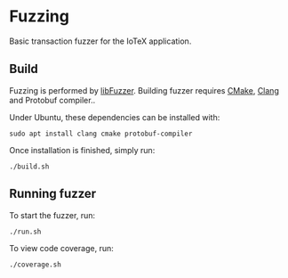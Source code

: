 # Fuzzing

Basic transaction fuzzer for the IoTeX application.

## Build

Fuzzing is performed by [libFuzzer](https://llvm.org/docs/LibFuzzer.html).
Building fuzzer requires [CMake](https://cmake.org/), [Clang](https://clang.llvm.org/) and Protobuf compiler..

Under Ubuntu, these dependencies can be installed with:

```shell
sudo apt install clang cmake protobuf-compiler
```

Once installation is finished, simply run:

```shell
./build.sh
```

## Running fuzzer

To start the fuzzer, run:

```shell
./run.sh
```

To view code coverage, run:

```shell
./coverage.sh
```
